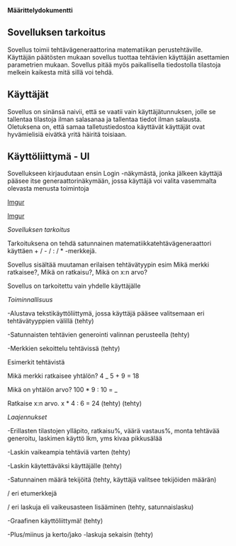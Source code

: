 **Määrittelydokumentti**

## Sovelluksen tarkoitus

Sovellus toimii tehtävägeneraattorina matematiikan perustehtäville. Käyttäjän päätösten mukaan sovellus tuottaa tehtävien käyttäjän asettamien parametrien mukaan. Sovellus pitää myös paikallisella tiedostolla tilastoja melkein kaikesta mitä sillä voi tehdä.

## Käyttäjät

Sovellus on sinänsä naivii, että se vaatii vain käyttäjätunnuksen, jolle se tallentaa tilastoja ilman salasanaa ja tallentaa tiedot ilman salausta. Oletuksena on, että samaa talletustiedostoa käyttävät käyttäjät ovat hyvämielisiä eivätkä yritä häiritä toisiaan.

## Käyttöliittymä - UI

Sovellukseen kirjaudutaan ensin Login -näkymästä, jonka jälkeen käyttäjä pääsee itse generaattorinäkymään, jossa käyttäjä voi valita vasemmalta olevasta menusta toimintoja

[Imgur](https://i.imgur.com/RMu19C9.png)

[Imgur](https://i.imgur.com/OL5xtYL.png)










*Sovelluksen tarkoitus*

Tarkoituksena on tehdä satunnainen matematiikkatehtävägeneraattori käyttäen + / - / : / * -merkkejä.

Sovellus sisältää muutaman erilaisen tehtävätyypin esim Mikä merkki ratkaisee?, Mikä on ratkaisu?, Mikä on x:n arvo?

Sovellus on tarkoitettu vain yhdelle käyttäjälle

*Toiminnallisuus*

-Alustava tekstikäyttöliittymä, jossa käyttäjä pääsee valitsemaan eri tehtävätyyppien välillä (tehty)

-Satunnaisten tehtävien generointi valinnan perusteella (tehty)

-Merkkien sekoittelu tehtävissä (tehty)

Esimerkit tehtävistä

Mikä merkki ratkaisee yhtälön?    4 _ 5 + 9 = 18

Mikä on yhtälön arvo?             100 * 9 : 10 = _

Ratkaise x:n arvo.                x * 4 : 6 = 24    (tehty) (tehty)


*Laajennukset*

-Erillasten tilastojen ylläpito, ratkaisu%, väärä vastaus%, monta tehtävää generoitu, laskimen käyttö lkm, yms kivaa pikkusälää

-Laskin vaikeampia tehtäviä varten (tehty)

-Laskin käytettäväksi käyttäjälle (tehty)

-Satunnainen määrä tekijöitä (tehty, käyttäjä valitsee tekijöiden määrän)

/ eri etumerkkejä 

/ eri laskuja eli vaikeusasteen lisääminen (tehty, satunnaislasku)

-Graafinen käyttöliittymä! (tehty)

-Plus/miinus ja kerto/jako -laskuja sekaisin (tehty)




